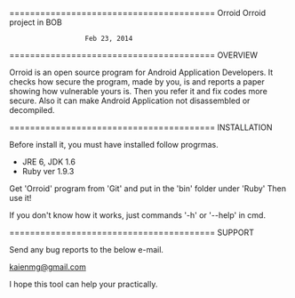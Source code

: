 ========================================
					        Orroid 
					Orroid project in BOB

					   Feb 23, 2014


========================================
OVERVIEW

Orroid is an open source program for Android Application Developers.
It checks how secure the program, made by you, is and reports a paper showing how vulnerable yours is.
Then you refer it and fix codes more secure.
Also it can make Android Application not disassembled or decompiled.

========================================
INSTALLATION

Before install it, you must have installed follow progrmas.
 - JRE 6, JDK 1.6
 - Ruby ver 1.9.3
 
Get 'Orroid' program from 'Git' and put in the 'bin' folder under 'Ruby'
Then use it!

If you don't know how it works, just commands '-h' or '--help' in cmd.

========================================
SUPPORT

Send any bug reports to the below e-mail.

 kaienmg@gmail.com

I hope this tool can help your practically.
 


 
